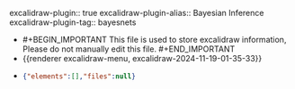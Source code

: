 excalidraw-plugin:: true
excalidraw-plugin-alias:: Bayesian Inference
excalidraw-plugin-tag:: bayesnets
- #+BEGIN_IMPORTANT
  This file is used to store excalidraw information, Please do not manually edit this file.
  #+END_IMPORTANT
- {{renderer excalidraw-menu, excalidraw-2024-11-19-01-35-33}}
- ```json
  {"elements":[],"files":null}
  ```